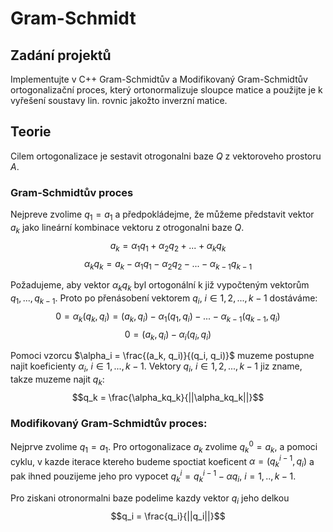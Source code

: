 # Gram-Schmidt

## Zadání projektů
Implementujte v C++ Gram-Schmidtův a Modifikovaný Gram-Schmidtův ortogonalizační proces, který ortonormalizuje sloupce matice a použijte je k vyřešení soustavy lin. rovnic jakožto inverzní matice.

## Teorie

Cilem ortogonalizace je sestavit otrogonalni baze $Q$ z vektoroveho prostoru $A$. 
### Gram-Schmidtův proces
Nejpreve zvolime $q_1 = a_1$ a předpokládejme, že můžeme představit vektor $a_k$ jako lineární kombinace vektoru z otrogonalni baze $Q$.
$$a_k = \alpha_1q_1 + \alpha_2q_2 + ... + \alpha_kq_k$$
$$\alpha_kq_k = a_k - \alpha_1q_1 - \alpha_2q_2 - ... - \alpha_{k-1}q_{k-1}$$

Požadujeme, aby vektor $\alpha_kq_k$ byl ortogonální k již vypočteným vektorům $q_1,...,q_{k−1}$. Proto po přenásobení vektorem $q_i,\ i \in 1, 2,..., k − 1$ dostáváme:
$$0 = \alpha_k(q_k, q_i) = (a_k, q_i) - \alpha_1(q_1, q_i) - ... - \alpha_{k-1}(q_{k-1}, q_i)$$
$$0 = (a_k, q_i) - \alpha_i(q_i, q_i)$$

Pomoci vzorcu $\alpha_i = \frac{(a_k, q_i)}{(q_i, q_i)}$ muzeme postupne najit koeficienty $\alpha_i,\ i \in 1,..., k-1$. Vektory $q_i,\ i \in 1, 2,..., k − 1$ jiz zname, takze muzeme najit $q_k$:
$$q_k = \frac{\alpha_kq_k}{||\alpha_kq_k||}$$

### Modifikovaný Gram-Schmidtův proces:
Nejprve zvolime $q_1 = a_1$. Pro ortogonalizace $a_k$ zvolime $q_k^0 = a_k$, a pomoci cyklu, v kazde iterace ktereho budeme spoctiat koeficent $\alpha = (q_k^{i-1}, q_i)$ a pak ihned pouzijeme jeho pro vypocet $q_k^i = q_k^{i-1} - \alpha q_i,\ i=1,..,k-1$.


Pro ziskani otronormalni baze podelime kazdy vektor $q_i$ jeho delkou
$$q_i = \frac{q_i}{||q_i||}$$

